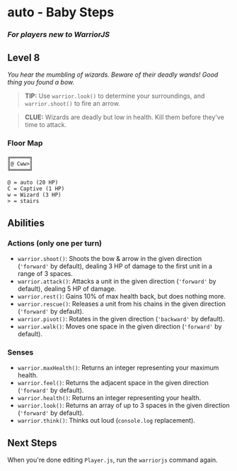 # auto - Baby Steps

### _For players new to WarriorJS_

## Level 8

_You hear the mumbling of wizards. Beware of their deadly wands! Good thing you found a bow._

> **TIP:** Use `warrior.look()` to determine your surroundings, and `warrior.shoot()` to fire an arrow.

> **CLUE:** Wizards are deadly but low in health. Kill them before they've time to attack.

### Floor Map

```
╔══════╗
║@ Cww>║
╚══════╝

@ = auto (20 HP)
C = Captive (1 HP)
w = Wizard (3 HP)
> = stairs
```

## Abilities

### Actions (only one per turn)

- `warrior.shoot()`: Shoots the bow & arrow in the given direction (`'forward'` by default), dealing 3 HP of damage to the first unit in a range of 3 spaces.
- `warrior.attack()`: Attacks a unit in the given direction (`'forward'` by default), dealing 5 HP of damage.
- `warrior.rest()`: Gains 10% of max health back, but does nothing more.
- `warrior.rescue()`: Releases a unit from his chains in the given direction (`'forward'` by default).
- `warrior.pivot()`: Rotates in the given direction (`'backward'` by default).
- `warrior.walk()`: Moves one space in the given direction (`'forward'` by default).

### Senses

- `warrior.maxHealth()`: Returns an integer representing your maximum health.
- `warrior.feel()`: Returns the adjacent space in the given direction (`'forward'` by default).
- `warrior.health()`: Returns an integer representing your health.
- `warrior.look()`: Returns an array of up to 3 spaces in the given direction (`'forward'` by default).
- `warrior.think()`: Thinks out loud (`console.log` replacement).

## Next Steps

When you're done editing `Player.js`, run the `warriorjs` command again.
